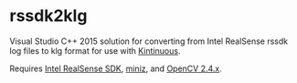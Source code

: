 # rssdk2klg

Visual Studio C++ 2015 solution for converting from Intel RealSense rssdk log files to klg format for use with [Kintinuous](https://github.com/mp3guy/Kintinuous/).

Requires [Intel RealSense SDK](https://software.intel.com/en-us/intel-realsense-sdk), [miniz](https://github.com/richgel999/miniz), and [OpenCV 2.4.x](http://opencv.org/).
